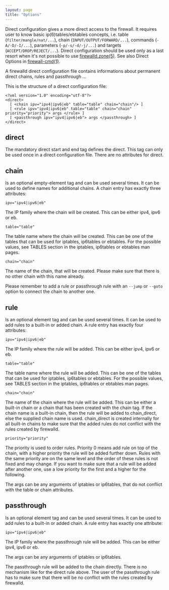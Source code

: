 ```yaml
---
layout: page
title: "Options"
---
```


Direct configuration gives a more direct access to the firewall. It requires user to know basic ip(6)tables/ebtables concepts, i.e. table (`filter/mangle/nat/...`), chain (`INPUT/OUTPUT/FORWARD/...`), commands (`-A/-D/-I/...`), parameters (`-p/-s/-d/-j/...`) and targets (`ACCEPT/DROP/REJECT/...`). Direct configuration should be used only as a last resort when it's not possible to use [firewalld.zone(5)](../man-pages/firewalld.zone.html). See also Direct Options in [firewall-cmd(1)](../man-pages/firewall-cmd.html).

A firewalld direct configuration file contains informations about permanent direct chains, rules and passthrough ...

This is the structure of a direct configuration file:

    <?xml version="1.0" encoding="utf-8"?>
    <direct>
      [ <chain ipv="ipv4|ipv6|eb" table="table" chain="chain"/> ]
      [ <rule ipv="ipv4|ipv6|eb" table="table" chain="chain" priority="priority"> args </rule> ]
      [ <passthrough ipv="ipv4|ipv6|eb"> args </passthrough> ]
    </direct>

## direct

The mandatory direct start and end tag defines the direct. This tag can only be used once in a direct configuration file. There are no attributes for direct.

## chain

Is an optional empty-element tag and can be used several times. It can be used to define names for additional chains. A chain entry has exactly three attributes: 

    ipv="ipv4|ipv6|eb"

The IP family where the chain will be created. This can be either ipv4, ipv6 or eb. 

    table="table"

The table name where the chain will be created. This can be one of the tables that can be used for iptables, ip6tables or ebtables. For the possible values, see TABLES section in the iptables, ip6tables or ebtables man pages. 

    chain="chain"

The name of the chain, that will be created. Please make sure that there is no other chain with this name already. 

Please remember to add a rule or passthrough rule with an `--jump` or `--goto` option to connect the chain to another one. 

## rule

Is an optional element tag and can be used several times. It can be used to add rules to a built-in or added chain. A rule entry has exactly four attributes: 

    ipv="ipv4|ipv6|eb"

The IP family where the rule will be added. This can be either ipv4, ipv6 or eb. 

    table="table"

The table name where the rule will be added. This can be one of the tables that can be used for iptables, ip6tables or ebtables. For the possible values, see TABLES section in the iptables, ip6tables or ebtables man pages. 

    chain="chain"

The name of the chain where the rule will be added. This can be either a built-in chain or a chain that has been created with the chain tag. If the chain name is a built-in chain, then the rule will be added to chain_direct, else the supplied chain name is used. chain_direct is created internally for all built-in chains to make sure that the added rules do not conflict with the rules created by firewalld. 

    priority="priority"

The priority is used to order rules. Priority 0 means add rule on top of the chain, with a higher priority the rule will be added further down. Rules with the same priority are on the same level and the order of these rules is not fixed and may change. If you want to make sure that a rule will be added after another one, use a low priority for the first and a higher for the following. 

The args can be any arguments of iptables or ip6tables, that do not conflict with the table or chain attributes. 

## passthrough

Is an optional element tag and can be used several times. It can be used to add rules to a built-in or added chain. A rule entry has exactly one attribute: 

    ipv="ipv4|ipv6|eb"

The IP family where the passthrough rule will be added. This can be either ipv4, ipv6 or eb. 

The args can be any arguments of iptables or ip6tables. 

The passthrough rule will be added to the chain directly. There is no mechanism like for the direct rule above. The user of the passthrough rule has to make sure that there will be no conflict with the rules created by firewalld.
